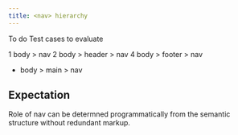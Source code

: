 ```yaml
---
title: <nav> hierarchy
---
```

To do
Test cases to evaluate
  
1 body > nav
2 body > header > nav
4 body > footer > nav
* body > main > nav

## Expectation
Role of nav can be determned programmatically from the semantic structure without redundant markup.





